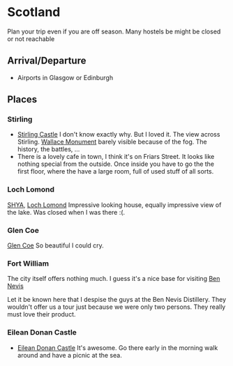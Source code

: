 # Scotland #

Plan your trip even if you are off season. Many hostels be might be closed or not reachable

## Arrival/Departure ##

- Airports in Glasgow or Edinburgh

## Places ##

### Stirling ###

- [Stirling Castle](http://en.wikipedia.org/wiki/Stirling_Castle) I don't know exactly why. But I loved it. The view across Stirling. [Wallace Monument](http://en.wikipedia.org/wiki/Wallace_Monument) barely visible because of the fog. The history, the battles, ...
- There is a lovely cafe in town, I think it's on Friars Street. It looks like nothing special from the outside. Once inside you have to go the the first floor, where the have a large room, full of used stuff of all sorts.

### Loch Lomond ###

[SHYA](http://www.syha.org.uk/), [Loch Lomond](http://www.syha.org.uk/hostels/central/loch_lomond.aspx) Impressive looking house, equally impressive view of the lake. Was closed when I was there :(.

### Glen Coe ###

[Glen Coe](http://en.wikipedia.org/wiki/Glen_Coe) So beautiful I could cry.

### Fort William ###

The city itself offers nothing much. I guess it's a nice base for visiting [Ben Nevis](http://en.wikipedia.org/wiki/Ben_Nevis)

Let it be known here that I despise the guys at the Ben Nevis Distillery. They wouldn't offer us a tour just because we were only two persons. They really must love their product.

### Eilean Donan Castle ###

- [Eilean Donan Castle](http://www.eileandonancastle.com/) It's awesome. Go there early in the morning walk around and have a picnic at the sea.
